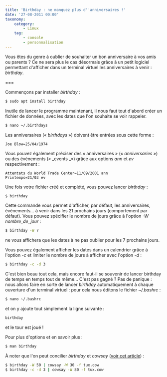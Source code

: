 ```yaml
---
title: 'Birthday : ne manquez plus d''anniversaires !'
date: '27-08-2011 00:00'
taxonomy:
    category:
        - Linux
    tag:
        - console
        - personnalisation
---
```


Vous êtes du genre à oublier de souhaiter un bon anniversaire à vos amis ou parents&nbsp;? Ce ne sera plus le cas désormais grâce à un petit logiciel permettant d'afficher dans un terminal virtuel les anniversaires à venir&nbsp;: _birthday_.



===

Commençons par installer _birthday_&nbsp;:

```bash
$ sudo apt install birthday
```

Inutile de lancer le programme maintenant, il nous faut tout d'abord créer un fichier de données, avec les dates que l'on souhaite se voir rappeler.

```bash
$ nano ~/.birthdays
```

Les anniversaires («&nbsp;_birthdays_&nbsp;») doivent être entrées sous cette forme&nbsp;:

```
Joe Blow=25/04/1974
```

Vous pouvez également préciser des «&nbsp;anniversaires&nbsp;» («&nbsp;_anniversaries_&nbsp;») ou des événements («&nbsp;_events _») grâce aux options _ann_ et _ev_ respectivement&nbsp;:

```
Attentats du World Trade Center=11/09/2001 ann
Printemps=21/03 ev
```

Une fois votre fichier créé et complété, vous pouvez lancer _birthday_&nbsp;:

```bash
$ birthday
```

Cette commande vous permet d'afficher, par défaut, les anniversaires, événements… à venir dans les 21 prochains jours (comportement par défaut). Vous pouvez spécifier le nombre de jours grâce à l'option _-W nombre\_de\_jour_&nbsp;:

```bash
$ birthday -W 7
```

ne vous affichera que les dates à ne pas oublier pour les 7 prochains jours.

Vous pouvez également afficher les dates dans un calendrier grâce à l'option _-c_ et limiter le nombre de jours à afficher avec l'option _-d_&nbsp;:

```bash
$ birthday -c -d 3
```

C'est bien beau tout cela, mais encore faut-il se souvenir de lancer birthday de temps en temps tout de même… C'est pas gagné&nbsp;? Pas de panique&nbsp;: nous allons faire en sorte de lancer _birthday_ automatiquement à chaque ouverture d'un terminal virtuel&nbsp;: pour cela nous éditons le fichier _~/.bashrc_&nbsp;:

```bash
$ nano ~/.bashrc
```

et on y ajoute tout simplement la ligne suivante&nbsp;:

```bash
birthday
```

et le tour est joué&nbsp;!

Pour plus d'options et en savoir plus&nbsp;:

```bash
$ man birthday
```

À noter que l'on peut concilier _birthday_ et _cowsay_ ([voir cet article](/blog/un-terminal-accueillant-cest-possible-avec-cowsay-et-fortune))&nbsp;:

```bash
$ birthday -W 50 | cowsay -W 30 -f tux.cow
$ birthday -c -d 3 | cowsay -W 80 -f tux.cow
```